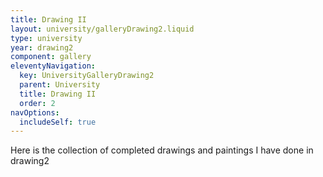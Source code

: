 ```yaml
---
title: Drawing II
layout: university/galleryDrawing2.liquid
type: university
year: drawing2
component: gallery
eleventyNavigation:
  key: UniversityGalleryDrawing2
  parent: University
  title: Drawing II
  order: 2
navOptions:
  includeSelf: true
---
```


Here is the collection of completed drawings and paintings I have done in drawing2
